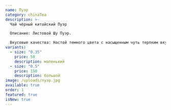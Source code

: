 ```yaml
---
name: Пуэр
category: chinaTea
description: >-
  Чай чёрный китайский Пуэр 

  Описание: Листовой Шу Пуэр.  

  Вкусовые качества: Настой темного цвета с насыщенным чуть терпким вкусом с оттенками древесной коры, ароматом луговых трав и длительным послевкусием.
variants:
  - size: "0.35"
    price: 50
    description: маленький
  - size: "0.5"
    price: 150
    description: большой
image: /uploads/пуэр.jpg
available: true
order: 1
featured: true
isNew: true
---
```

